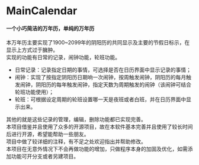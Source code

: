 # MainCalendar
#### 一个小巧简洁的万年历，单纯的万年历

本万年历主要实现了1900~2099年的阴阳历的共同显示及主要的节假日标示，在显示上方式过于臃肿。<br />
实现的功能有日常的记录，闹钟功能，轮班功能。
- 日常记录：记录指定日期的事情，可选择是否在日历界面中显示记录的事情；
- 闹钟：实现了按指定阴阳历日期响一次闹钟，按周触发闹钟，阴阳历的每月触发闹钟，阴阳历的每年触发闹钟，指定天数为周期触发的闹钟（该闹钟可结合轮班功能使用）；
- 轮班：可根据设定周期的轮班设置哪一天是夜班或者白班，并在日历界面中显示出来。

其他的就是这些记录的管理，编辑，删除功能都已实现完善。<br />
本项目借鉴并且使用了众多的开源项目，故在本软件基本完善并且使用了较长时间后进行开源，希望能帮助一些朋友。<br />
项目中做了较详细的注释，有不足之处欢迎指出并帮助修改。<br />
本项目在无意外情况下不会再做功能的增加，只做程序本身的加固及优化，如需添加功能可开分支或者另建项目。<br />
